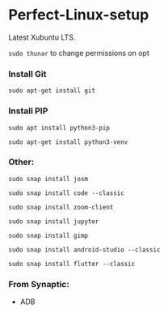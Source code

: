 # Perfect-Linux-setup

Latest Xubuntu LTS.

```sudo thunar``` to change permissions on opt


### Install Git

```sudo apt-get install git```

### Install PIP

```sudo apt install python3-pip```

```sudo apt-get install python3-venv```


### Other:

```sudo snap install josm```

```sudo snap install code --classic```

```sudo snap install zoom-client```

```sudo snap install jupyter```

```sudo snap install gimp```

```sudo snap install android-studio --classic```

```sudo snap install flutter --classic```


### From Synaptic:

* ADB

